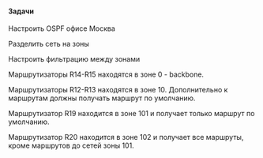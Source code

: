 #### Задачи

Настроить OSPF офисе Москва

Разделить сеть на зоны

Настроить фильтрацию между зонами

Маршрутизаторы R14-R15 находятся в зоне 0 - backbone.

Маршрутизаторы R12-R13 находятся в зоне 10. Дополнительно к маршрутам должны получать маршрут по умолчанию.

Маршрутизатор R19 находится в зоне 101 и получает только маршрут по умолчанию.

Маршрутизатор R20 находится в зоне 102 и получает все маршруты, кроме маршрутов до сетей зоны 101.




